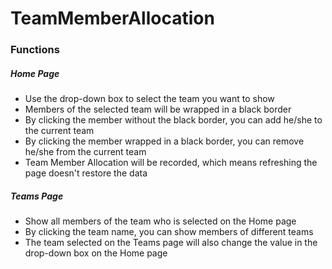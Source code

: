# TeamMemberAllocation

### Functions

##### Home Page

- Use the drop-down box to select the team you want to show
- Members of the selected team will be wrapped in a black border
- By clicking the member without the black border, you can add he/she to the current team
- By clicking the member wrapped in a black border, you can remove he/she from the current team
- Team Member Allocation will be recorded, which means refreshing the page doesn't restore the data

##### Teams Page

- Show all members of the team who is selected on the Home page
- By clicking the team name, you can show members of different teams
- The team selected on the Teams page will also change the value in the drop-down box on the Home page